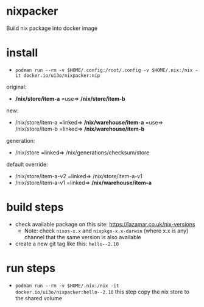 # nixpacker
Build nix package into docker image

# install

* `podman run --rm -v $HOME/.config:/root/.config -v $HOME/.nix:/nix -it docker.io/ui3o/nixpacker:nip`

original:
 * **/nix/store/item-a** =use=> **/nix/store/item-b**

new: 
 * /nix/store/item-a =linked=> **/nix/warehouse/item-a** =use=> /nix/store/item-b =linked=> **/nix/warehouse/item-b**

generation: 
 * /nix/store =linked=> /nix/generations/checksum/store

default override:
 * /nix/store/item-a-v2 =linked=> /nix/store/item-a-v1
 * /nix/store/item-a-v1 =linked=> **/nix/warehouse/item-a**


# build steps

* check available package on this site: https://lazamar.co.uk/nix-versions
  * Note: check `nixos-x.x` and `nixpkgs-x.x-darwin` (where x.x is any) channel that the same version is also available
* create a new git tag like this: `hello--2.10`

# run steps
* `podman run --rm -v $HOME/.nix:/nix -it docker.io/ui3o/nixpacker:hello--2.10` this step copy the nix store to the shared volume

